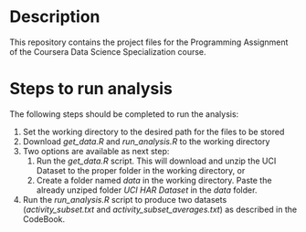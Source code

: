 # Description

This repository contains the project files for the Programming Assignment of the Coursera Data Science Specialization course.

# Steps to run analysis

The following steps should be completed to run the analysis:
1. Set the working directory to the desired path for the files to be stored
2. Download *get_data.R* and *run_analysis.R* to the working directory
3. Two options are available as next step:
    1. Run the *get_data.R* script. This will download and unzip the UCI Dataset to the proper folder in the working directory, or
    2. Create a folder named *data* in the working directory. Paste the already unziped folder *UCI HAR Dataset* in the *data* folder.
4. Run the *run_analysis.R* script to produce two datasets (*activity_subset.txt* and *activity_subset_averages.txt*) as described in the CodeBook.
